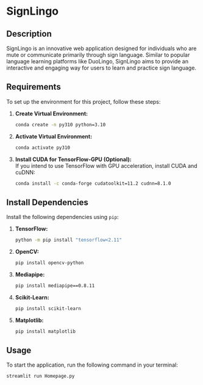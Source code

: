 # SignLingo

## Description
SignLingo is an innovative web application designed for individuals who are mute or communicate primarily through sign language. Similar to popular language learning platforms like DuoLingo, SignLingo aims to provide an interactive and engaging way for users to learn and practice sign language.

## Requirements

To set up the environment for this project, follow these steps:

1. **Create Virtual Environment:**  
   ```bash
   conda create -n py310 python=3.10
   ```

2. **Activate Virtual Environment:**  
   ```bash
   conda activate py310
   ```

3. **Install CUDA for TensorFlow-GPU (Optional):**  
   If you intend to use TensorFlow with GPU acceleration, install CUDA and cuDNN:
   ```bash
   conda install -c conda-forge cudatoolkit=11.2 cudnn=8.1.0
   ```

## Install Dependencies

Install the following dependencies using `pip`:

1. **TensorFlow:**  
   ```bash
   python -m pip install "tensorflow<2.11"
   ```

2. **OpenCV:**  
   ```bash
   pip install opencv-python
   ```

3. **Mediapipe:**  
   ```bash
   pip install mediapipe==0.8.11
   ```

4. **Scikit-Learn:**  
   ```bash
   pip install scikit-learn
   ```

5. **Matplotlib:**  
   ```bash
   pip install matplotlib
   ```

## Usage

To start the application, run the following command in your terminal:
```bash
streamlit run Homepage.py
```
